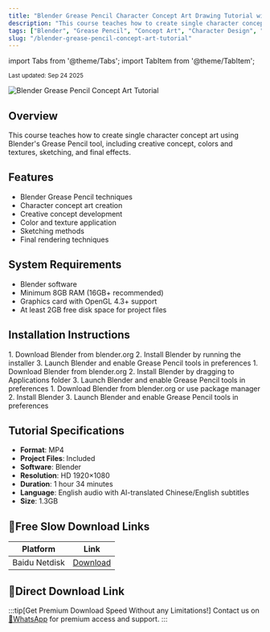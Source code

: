 ```yaml
---
title: "Blender Grease Pencil Character Concept Art Drawing Tutorial with Chinese/English Subtitles"
description: "This course teaches how to create single character concept art using Blender's Grease Pencil tool, including creative concept, colors and textures, sketching, and final effects."
tags: ["Blender", "Grease Pencil", "Concept Art", "Character Design", "Tutorial", "Animation"]
slug: "/blender-grease-pencil-concept-art-tutorial"
---
```


import Tabs from '@theme/Tabs';
import TabItem from '@theme/TabItem';

<div class="text--center margin-bottom--lg">
  <small>Last updated: Sep 24 2025</small>
</div>

![Blender Grease Pencil Concept Art Tutorial](https://www.gfxcamp.com/wp-content/uploads/2025/09/CONCEPT-Creating-Character-Concept-Art-with-Blender-and-Grease-Pencil.jpg)

## Overview

This course teaches how to create single character concept art using Blender's Grease Pencil tool, including creative concept, colors and textures, sketching, and final effects.

## Features

- Blender Grease Pencil techniques
- Character concept art creation
- Creative concept development
- Color and texture application
- Sketching methods
- Final rendering techniques

## System Requirements

- Blender software
- Minimum 8GB RAM (16GB+ recommended)
- Graphics card with OpenGL 4.3+ support
- At least 2GB free disk space for project files

## Installation Instructions

<Tabs>
<TabItem value="windows" label="Windows">
1. Download Blender from blender.org
2. Install Blender by running the installer
3. Launch Blender and enable Grease Pencil tools in preferences
</TabItem>
<TabItem value="macos" label="MacOS">
1. Download Blender from blender.org
2. Install Blender by dragging to Applications folder
3. Launch Blender and enable Grease Pencil tools in preferences
</TabItem>
<TabItem value="linux" label="Linux">
1. Download Blender from blender.org or use package manager
2. Install Blender
3. Launch Blender and enable Grease Pencil tools in preferences
</TabItem>
</Tabs>

## Tutorial Specifications

- **Format**: MP4
- **Project Files**: Included
- **Software**: Blender
- **Resolution**: HD 1920×1080
- **Duration**: 1 hour 34 minutes
- **Language**: English audio with AI-translated Chinese/English subtitles
- **Size**: 1.3GB

## 🐌Free Slow Download Links

| Platform | Link |
|----------|------|
| Baidu Netdisk | [Download](https://pan.baidu.com/s/1VafgKIXkfKqlPWbCbCCrhg?pwd=ye69) |

## 🚀Direct Download Link
:::tip[Get Premium Download Speed Without any Limitations!]
Contact us on [💬WhatsApp](https://wa.me/+8613237610083) for premium  access and support.
:::